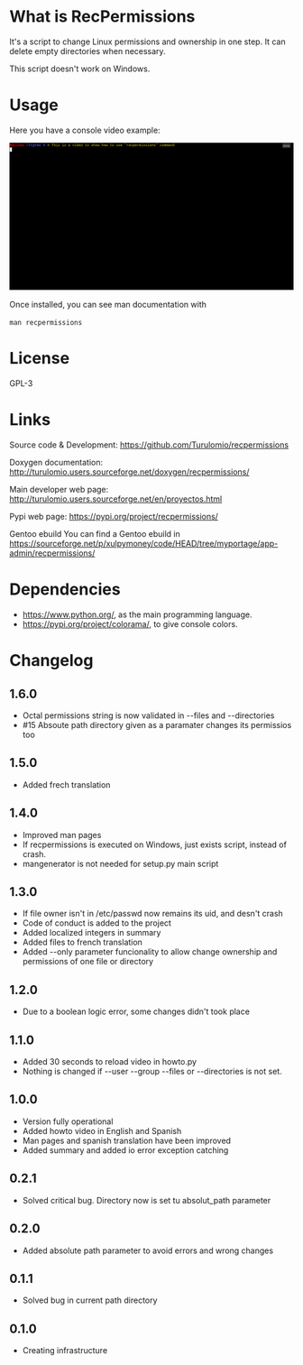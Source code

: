 What is RecPermissions
======================
It's a script to change Linux permissions and ownership in one step. It can delete empty directories when necessary.

This script doesn't work on Windows.

Usage
=====

Here you have a console video example:

![English howto](https://raw.githubusercontent.com/Turulomio/recpermissions/master/doc/ttyrec/recpermissions_howto_en.gif)

Once installed, you can see man documentation with

`man recpermissions`

License
=======
GPL-3

Links
=====

Source code & Development:
    https://github.com/Turulomio/recpermissions

Doxygen documentation:
    http://turulomio.users.sourceforge.net/doxygen/recpermissions/

Main developer web page:
    http://turulomio.users.sourceforge.net/en/proyectos.html
    
Pypi web page:
    https://pypi.org/project/recpermissions/

Gentoo ebuild
    You can find a Gentoo ebuild in https://sourceforge.net/p/xulpymoney/code/HEAD/tree/myportage/app-admin/recpermissions/


Dependencies
============
* https://www.python.org/, as the main programming language.
* https://pypi.org/project/colorama/, to give console colors.

Changelog
=========
1.6.0
-----
  * Octal permissions string is now validated in --files and --directories
  * #15 Absoute path directory given as a paramater changes its permissios too

1.5.0
-----
  * Added frech translation

1.4.0
-----
  * Improved man pages
  * If recpermissions is executed on Windows, just exists script, instead of crash.
  * mangenerator is not needed for setup.py main script

1.3.0
-----
  * If file owner isn't in /etc/passwd now remains its uid, and desn't crash
  * Code of conduct is added to the project
  * Added localized integers in summary
  * Added files to french translation
  * Added --only parameter funcionality to allow change ownership and permissions of one file or directory

1.2.0
-----
  * Due to a boolean logic error, some changes didn't took place

1.1.0
-----
  * Added 30 seconds to reload video in howto.py
  * Nothing is changed if --user --group --files or --directories is not set.

1.0.0
-----
  * Version fully operational
  * Added howto video in English and Spanish
  * Man pages and spanish translation have been improved
  * Added summary and added io error exception catching

0.2.1
-----
  * Solved critical bug. Directory now is set tu absolut_path parameter

0.2.0
-----
  * Added absolute path parameter to avoid errors and wrong changes

0.1.1
-----
  * Solved bug in current path directory

0.1.0
-----
  * Creating infrastructure
